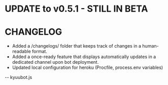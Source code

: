 # UPDATE to v0.5.1 - STILL IN BETA

# CHANGELOG
- Added a /changelogs/ folder that keeps track of changes in a human-readable format.
- Added a once-ready feature that displays automatically updates in a dedicated channel upon bot deployment.
- Updated local configuration for heroku (Procfile, process.env variables)

-- kyuubot.js